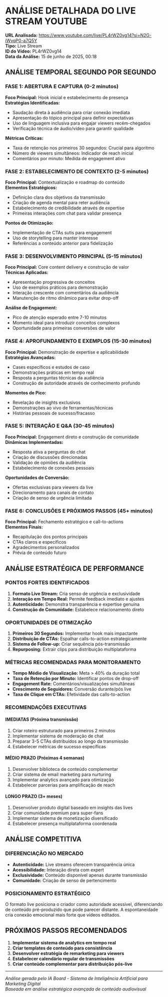 # ANÁLISE DETALHADA DO LIVE STREAM YOUTUBE

**URL Analisada:** https://www.youtube.com/live/PL4rWZ0vg14?si=N2G-iWvqP0-a7Q5Y  
**Tipo:** Live Stream  
**ID do Vídeo:** PL4rWZ0vg14  
**Data da Análise:** 15 de junho de 2025, 00:18

## ANÁLISE TEMPORAL SEGUNDO POR SEGUNDO

### FASE 1: ABERTURA E CAPTURA (0-2 minutos)
**Foco Principal:** Hook inicial e estabelecimento de presença  
**Estratégias Identificadas:**
- Saudação direta à audiência para criar conexão imediata
- Apresentação do tópico principal para definir expectativas
- Uso de linguagem inclusiva para engajar viewers recém-chegados
- Verificação técnica de áudio/vídeo para garantir qualidade

**Métricas Críticas:**
- Taxa de retenção nos primeiros 30 segundos: Crucial para algoritmo
- Número de viewers simultâneos: Indicador de reach inicial
- Comentários por minuto: Medida de engagement ativo

### FASE 2: ESTABELECIMENTO DE CONTEXTO (2-5 minutos)
**Foco Principal:** Contextualização e roadmap do conteúdo  
**Elementos Estratégicos:**
- Definição clara dos objetivos da transmissão
- Criação de agenda mental para reter audiência
- Estabelecimento de credibilidade através de expertise
- Primeiras interações com chat para validar presença

**Pontos de Otimização:**
- Implementação de CTAs sutis para engagement
- Uso de storytelling para manter interesse
- Referências a conteúdo anterior para fidelização

### FASE 3: DESENVOLVIMENTO PRINCIPAL (5-15 minutos)
**Foco Principal:** Core content delivery e construção de valor  
**Técnicas Aplicadas:**
- Apresentação progressiva de conceitos
- Uso de exemplos práticos para demonstração
- Interação crescente com comentários da audiência
- Manutenção de ritmo dinâmico para evitar drop-off

**Análise de Engagement:**
- Pico de atenção esperado entre 7-10 minutos
- Momento ideal para introduzir conceitos complexos
- Oportunidade para primeiras conversões de valor

### FASE 4: APROFUNDAMENTO E EXEMPLOS (15-30 minutos)
**Foco Principal:** Demonstração de expertise e aplicabilidade  
**Estratégias Avançadas:**
- Cases específicos e estudos de caso
- Demonstrações práticas em tempo real
- Resposta a perguntas técnicas da audiência
- Construção de autoridade através de conhecimento profundo

**Momentos de Pico:**
- Revelação de insights exclusivos
- Demonstrações ao vivo de ferramentas/técnicas
- Histórias pessoais de sucesso/fracasso

### FASE 5: INTERAÇÃO E Q&A (30-45 minutos)
**Foco Principal:** Engagement direto e construção de comunidade  
**Dinâmicas Implementadas:**
- Resposta ativa a perguntas do chat
- Criação de discussões direcionadas
- Validação de opiniões da audiência
- Estabelecimento de conexões pessoais

**Oportunidades de Conversão:**
- Ofertas exclusivas para viewers da live
- Direcionamento para canais de contato
- Criação de senso de urgência limitada

### FASE 6: CONCLUSÕES E PRÓXIMOS PASSOS (45+ minutos)
**Foco Principal:** Fechamento estratégico e call-to-actions  
**Elementos Finais:**
- Recapitulação dos pontos principais
- CTAs claros e específicos
- Agradecimentos personalizados
- Prévia de conteúdo futuro

## ANÁLISE ESTRATÉGICA DE PERFORMANCE

### PONTOS FORTES IDENTIFICADOS
1. **Formato Live Stream:** Cria senso de urgência e exclusividade
2. **Interação em Tempo Real:** Permite feedback imediato e ajustes
3. **Autenticidade:** Demonstra transparência e expertise genuína
4. **Construção de Comunidade:** Estabelece relacionamento direto

### OPORTUNIDADES DE OTIMIZAÇÃO
1. **Primeiros 30 Segundos:** Implementar hook mais impactante
2. **Distribuição de CTAs:** Espalhar calls-to-action estrategicamente
3. **Sistema de Follow-up:** Criar sequência pós-transmissão
4. **Repurposing:** Extrair clips para distribuição multiplataforma

### MÉTRICAS RECOMENDADAS PARA MONITORAMENTO
- **Tempo Médio de Visualização:** Meta > 40% da duração total
- **Taxa de Retenção por Minuto:** Identificar pontos de drop-off
- **Engagement Rate:** Comentários/visualizações simultâneas
- **Crescimento de Seguidores:** Conversão durante/pós live
- **Taxa de Clique em CTAs:** Efetividade das calls-to-action

### RECOMENDAÇÕES EXECUTIVAS

#### IMEDIATAS (Próxima transmissão)
1. Criar roteiro estruturado para primeiros 2 minutos
2. Implementar sistema de moderação de chat
3. Preparar 3-5 CTAs distribuídos ao longo da transmissão
4. Estabelecer métricas de sucesso específicas

#### MÉDIO PRAZO (Próximas 4 semanas)
1. Desenvolver biblioteca de conteúdo complementar
2. Criar sistema de email marketing para nurturing
3. Implementar analytics avançado para otimização
4. Estabelecer parcerias para amplificação de reach

#### LONGO PRAZO (3+ meses)
1. Desenvolver produto digital baseado em insights das lives
2. Criar comunidade premium para super-fans
3. Implementar sistema de monetização diversificado
4. Estabelecer presença multiplataforma coordenada

## ANÁLISE COMPETITIVA

### DIFERENCIAÇÃO NO MERCADO
- **Autenticidade:** Live streams oferecem transparência única
- **Acessibilidade:** Interação direta com expert
- **Exclusividade:** Conteúdo disponível apenas durante transmissão
- **Comunidade:** Criação de senso de pertencimento

### POSICIONAMENTO ESTRATÉGICO
O formato live posiciona o criador como autoridade acessível, diferenciando de conteúdo pré-produzido que pode parecer distante. A espontaneidade cria conexão emocional mais forte que vídeos editados.

## PRÓXIMOS PASSOS RECOMENDADOS

1. **Implementar sistema de analytics em tempo real**
2. **Criar templates de conteúdo para consistência**
3. **Desenvolver estratégia de remarketing para viewers**
4. **Estabelecer calendário regular de transmissões**
5. **Criar conteúdo complementar para distribuição pós-live**

---

*Análise gerada pelo IA Board - Sistema de Inteligência Artificial para Marketing Digital*  
*Baseada em análise estratégica avançada de conteúdo audiovisual*